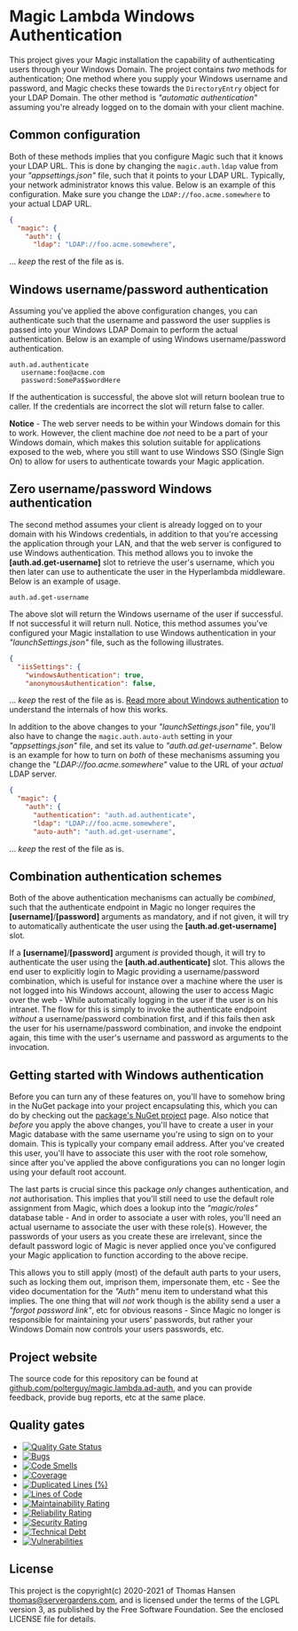 
# Magic Lambda Windows Authentication

This project gives your Magic installation the capability of authenticating users through your Windows Domain.
The project contains _two_ methods for authentication; One method where you supply your Windows username and
password, and Magic checks these towards the `DirectoryEntry` object for your LDAP Domain. The other method
is _"automatic authentication"_ assuming you're already logged on to the domain with your client machine.

## Common configuration

Both of these methods implies that you configure Magic such that it knows your LDAP URL.
This is done by changing the `magic.auth.ldap` value from your _"appsettings.json"_ file,
such that it points to your LDAP URL. Typically, your network administrator knows this value.
Below is an example of this configuration. Make sure you change the `LDAP://foo.acme.somewhere`
to your actual LDAP URL.

```json
{
  "magic": {
    "auth": {
      "ldap": "LDAP://foo.acme.somewhere",
```

... _keep_ the rest of the file as is.

## Windows username/password authentication

Assuming you've applied the above configuration changes, you can authenticate such that the username and
password the user supplies is passed into your Windows LDAP Domain to perform the actual authentication.
Below is an example of using Windows username/password authentication.

```
auth.ad.authenticate
   username:foo@acme.com
   password:SomePa$$wordHere
```

If the authentication is successful, the above slot will return boolean true to caller. If the credentials
are incorrect the slot will return false to caller.

**Notice** - The web server needs to be within your Windows domain for this to work.
However, the client machine doe _not_ need to be a part of your Windows domain, which makes
this solution suitable for applications exposed to the web, where you still want to use
Windows SSO (Single Sign On) to allow for users to authenticate towards your Magic application.

## Zero username/password Windows authentication

The second method assumes your client is already logged on to your domain with his Windows
credentials, in addition to that you're accessing the application through your LAN, and that
the web server is configured to use Windows authentication. This method allows you to invoke
the **[auth.ad.get-username]** slot to retrieve the user's username, which you then later
can use to authenticate the user in the Hyperlambda middleware. Below is an example of usage.

```
auth.ad.get-username
```

The above slot will return the Windows username of the user if successful. If not successful
it will return null. Notice, this method assumes you've configured your Magic installation to
use Windows authentication in your _"launchSettings.json"_ file, such as the following
illustrates.

```json
{
  "iisSettings": {
    "windowsAuthentication": true,
    "anonymousAuthentication": false,
```

... _keep_ the rest of the file as is. [Read more about Windows authentication](https://docs.microsoft.com/en-us/aspnet/core/security/authentication/windowsauth?view=aspnetcore-5.0&tabs=visual-studio)
to understand the internals of how this works.

In addition to the above changes to your _"launchSettings.json"_ file, you'll also have to
change the `magic.auth.auto-auth` setting in your _"appsettings.json"_ file, and set its value
to _"auth.ad.get-username"_. Below is an example for how to turn on _both_ of these mechanisms
assuming you change the _"LDAP://foo.acme.somewhere"_ value to the URL of your _actual_ LDAP server.

```json
{
  "magic": {
    "auth": {
      "authentication": "auth.ad.authenticate",
      "ldap": "LDAP://foo.acme.somewhere",
      "auto-auth": "auth.ad.get-username",
```

... _keep_ the rest of the file as is.

## Combination authentication schemes

Both of the above authentication mechanisms can actually be _combined_, such that the authenticate
endpoint in Magic no longer requires the **[username]**/**[password]** arguments as mandatory,
and if not given, it will try to automatically authenticate the user using the **[auth.ad.get-username]**
slot.

If a **[username]**/**[password]** argument _is_ provided though, it will try to authenticate the
user using the **[auth.ad.authenticate]** slot. This allows the end user to explicitly login to
Magic providing a username/password combination, which is useful for instance over a machine where
the user is not logged into his Windows account, allowing the user to access Magic over the web - While
automatically logging in the user if the user is on his intranet. The flow for this is simply
to invoke the authenticate endpoint _without_ a username/password combination first, and if
this fails then ask the user for his username/password combination, and invoke the endpoint
again, this time with the user's username and password as arguments to the invocation.

## Getting started with Windows authentication

Before you can turn any of these features on, you'll have to somehow bring in the NuGet package into
your project encapsulating this, which you can do by checking out the
[package's NuGet project](https://www.nuget.org/packages/magic.lambda.ad-auth/) page. Also notice that
_before_ you apply the above changes, you'll have to create a user in your Magic database with the same username
you're using to sign on to your domain. This is typically your company email address. After you've created this user,
you'll have to associate this user with the root role somehow, since after you've applied the above
configurations you can no longer login using your default root account.

The last parts is crucial since this package _only_ changes authentication, and _not_ authorisation. This implies
that you'll still need to use the default role assignment from Magic, which does a lookup
into the _"magic/roles"_ database table - And in order to associate a user with roles, you'll need an actual
username to associate the user with these role(s). However, the passwords of your users as you create these
are irrelevant, since the default password logic of Magic is never applied once you've configured your Magic
application to function according to the above recipe.

This allows you to still apply (most) of the default auth parts to your users, such as locking them out,
imprison them, impersonate them, etc - See the video documentation for the _"Auth"_ menu item to understand
what this implies. The one thing that will _not_ work though is the ability send a user a _"forgot password link"_,
etc for obvious reasons - Since Magic no longer is responsible for maintaining your users' passwords,
but rather your Windows Domain now controls your users passwords, etc.

## Project website

The source code for this repository can be found at [github.com/polterguy/magic.lambda.ad-auth](https://github.com/polterguy/magic.lambda.ad-auth),
and you can provide feedback, provide bug reports, etc at the same place.

## Quality gates

- [![Quality Gate Status](https://sonarcloud.io/api/project_badges/measure?project=polterguy_magic.lambda.ad-auth&metric=alert_status)](https://sonarcloud.io/dashboard?id=polterguy_magic.lambda.ad-auth)
- [![Bugs](https://sonarcloud.io/api/project_badges/measure?project=polterguy_magic.lambda.ad-auth&metric=bugs)](https://sonarcloud.io/dashboard?id=polterguy_magic.lambda.ad-auth)
- [![Code Smells](https://sonarcloud.io/api/project_badges/measure?project=polterguy_magic.lambda.ad-auth&metric=code_smells)](https://sonarcloud.io/dashboard?id=polterguy_magic.lambda.ad-auth)
- [![Coverage](https://sonarcloud.io/api/project_badges/measure?project=polterguy_magic.lambda.ad-auth&metric=coverage)](https://sonarcloud.io/dashboard?id=polterguy_magic.lambda.ad-auth)
- [![Duplicated Lines (%)](https://sonarcloud.io/api/project_badges/measure?project=polterguy_magic.lambda.ad-auth&metric=duplicated_lines_density)](https://sonarcloud.io/dashboard?id=polterguy_magic.lambda.ad-auth)
- [![Lines of Code](https://sonarcloud.io/api/project_badges/measure?project=polterguy_magic.lambda.ad-auth&metric=ncloc)](https://sonarcloud.io/dashboard?id=polterguy_magic.lambda.ad-auth)
- [![Maintainability Rating](https://sonarcloud.io/api/project_badges/measure?project=polterguy_magic.lambda.ad-auth&metric=sqale_rating)](https://sonarcloud.io/dashboard?id=polterguy_magic.lambda.ad-auth)
- [![Reliability Rating](https://sonarcloud.io/api/project_badges/measure?project=polterguy_magic.lambda.ad-auth&metric=reliability_rating)](https://sonarcloud.io/dashboard?id=polterguy_magic.lambda.ad-auth)
- [![Security Rating](https://sonarcloud.io/api/project_badges/measure?project=polterguy_magic.lambda.ad-auth&metric=security_rating)](https://sonarcloud.io/dashboard?id=polterguy_magic.lambda.ad-auth)
- [![Technical Debt](https://sonarcloud.io/api/project_badges/measure?project=polterguy_magic.lambda.ad-auth&metric=sqale_index)](https://sonarcloud.io/dashboard?id=polterguy_magic.lambda.ad-auth)
- [![Vulnerabilities](https://sonarcloud.io/api/project_badges/measure?project=polterguy_magic.lambda.ad-auth&metric=vulnerabilities)](https://sonarcloud.io/dashboard?id=polterguy_magic.lambda.ad-auth)

## License

This project is the copyright(c) 2020-2021 of Thomas Hansen thomas@servergardens.com, and is licensed under the terms
of the LGPL version 3, as published by the Free Software Foundation. See the enclosed LICENSE file for details.
